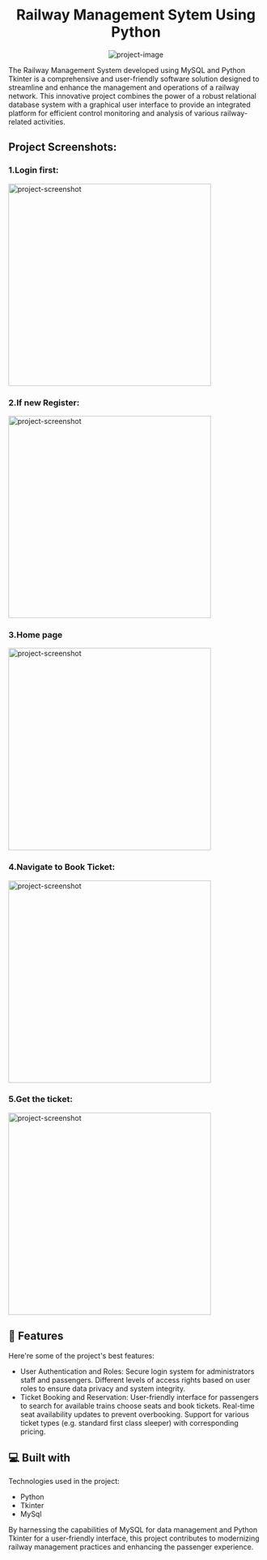 <h1 align="center" id="title">Railway Management Sytem Using Python</h1>

<p align="center"><img src="https://socialify.git.ci/sahasraashili06/Railway-Manegement-System-using-Tkinter-and-mySql/image?description=1&amp;descriptionEditable=The%20Railway%20Management%20System%20developed%20using%20MySQL%20and%20Python%20Tkinter%20is%20a%20comprehensive%20and%20user-friendly%20software%20solution.&amp;font=Bitter&amp;forks=1&amp;language=1&amp;logo=https%3A%2F%2Fo.remove.bg%2Fdownloads%2Ffcd6369a-d339-4825-a115-a2931eba8a0a%2FMysql-python-removebg-preview.png&amp;name=1&amp;owner=1&amp;stargazers=1&amp;theme=Light" alt="project-image"></p>

<p id="description">The Railway Management System developed using MySQL and Python Tkinter is a comprehensive and user-friendly software solution designed to streamline and enhance the management and operations of a railway network. This innovative project combines the power of a robust relational database system with a graphical user interface to provide an integrated platform for efficient control monitoring and analysis of various railway-related activities.</p>

<h2>Project Screenshots:</h2>
<h3>1.Login first: </h3>
<img src="https://github.com/sahasraashili06/Railway-Manegement-System-using-Tkinter-and-mySql/blob/master/railway%20image/login.png" alt="project-screenshot" width="400px" height="400px/">
<h3>2.If new Register: </h3>
<img src="https://github.com/sahasraashili06/Railway-Manegement-System-using-Tkinter-and-mySql/blob/master/railway%20image/register.png" alt="project-screenshot" width="400px" height="400px/">
<h3>3.Home page </h3>
<img src="https://github.com/sahasraashili06/Railway-Manegement-System-using-Tkinter-and-mySql/blob/master/railway%20image/home.png" alt="project-screenshot" width="400px" height="400px/">
<h3>4.Navigate to Book Ticket: </h3>
<img src="https://github.com/sahasraashili06/Railway-Manegement-System-using-Tkinter-and-mySql/blob/master/railway%20image/book%20ticket.png" alt="project-screenshot" width="400px" height="400px/">
<h3>5.Get the ticket: </h3>
<img src="https://github.com/sahasraashili06/Railway-Manegement-System-using-Tkinter-and-mySql/blob/master/railway%20image/ticket.png" alt="project-screenshot" width="400px" height="400px/">

  
  
<h2>🧐 Features</h2>

Here're some of the project's best features:

*   User Authentication and Roles: Secure login system for administrators staff and passengers. Different levels of access rights based on user roles to ensure data privacy and system integrity.
*   Ticket Booking and Reservation: User-friendly interface for passengers to search for available trains choose seats and book tickets. Real-time seat availability updates to prevent overbooking. Support for various ticket types (e.g. standard first class sleeper) with corresponding pricing.

  
  
<h2>💻 Built with</h2>

Technologies used in the project:

*   Python
*   Tkinter
*   MySql

<p>By harnessing the capabilities of MySQL for data management and Python Tkinter for a user-friendly interface, this project contributes to modernizing railway management practices and enhancing the passenger experience.</p>
